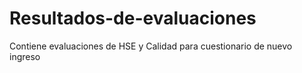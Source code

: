 # Resultados-de-evaluaciones
Contiene evaluaciones de HSE y Calidad para cuestionario de nuevo ingreso
